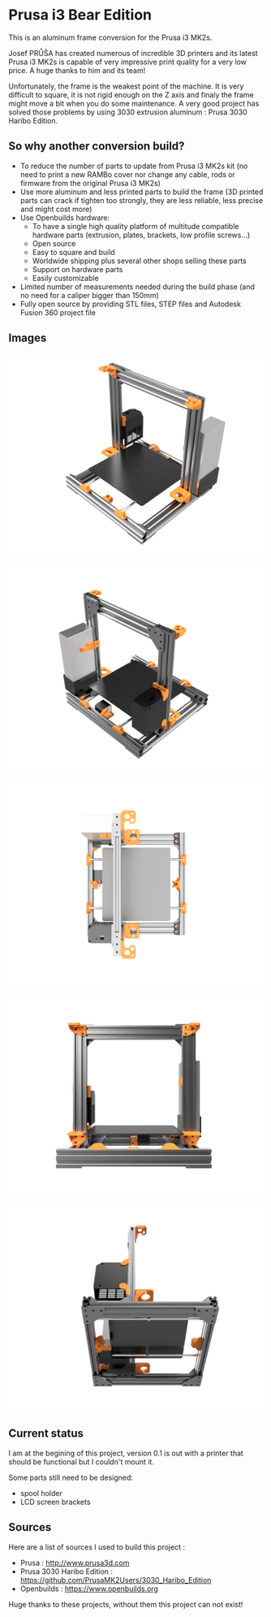 # Prusa i3 Bear Edition

This is an aluminum frame conversion for the Prusa i3 MK2s.

Josef PRŮŠA has created numerous of incredible 3D printers and its latest Prusa i3 MK2s is capable of very impressive print quality for a very low price. A huge thanks to him and its team!

Unfortunately, the frame is the weakest point of the machine. It is very difficult to square, it is not rigid enough on the Z axis and finaly the frame might move a bit when you do some maintenance. A very good project has solved those problems by using 3030 extrusion aluminum : Prusa 3030 Haribo Edition. 

## So why another conversion build?
* To reduce the number of parts to update from Prusa i3 MK2s kit (no need to print a new RAMBo cover nor change any cable, rods or firmware from the original Prusa i3 MK2s)
* Use more aluminum and less printed parts to build the frame (3D printed parts can crack if tighten too strongly, they are less reliable, less precise and might cost more)
* Use Openbuilds hardware:
  * To have a single high quality platform of multitude compatible hardware parts (extrusion, plates, brackets, low profile screws...)
  * Open source
  * Easy to square and build
  * Worldwide shipping plus several other shops selling these parts
  * Support on hardware parts
  * Easily customizable
* Limited number of measurements needed during the build phase (and no need for a caliper bigger than 150mm)
* Fully open source by providing STL files, STEP files and Autodesk Fusion 360 project file

## Images

![Prusa Bear Edition Home](/img/home.png)

![Prusa Bear Edition Home](/img/back.png)

![Prusa Bear Edition Home](/img/top.png)

![Prusa Bear Edition Home](/img/front.png)

![Prusa Bear Edition Home](/img/bottom.png)

## Current status

I am at the begining of this project, version 0.1 is out with a printer that should be functional but I couldn't mount it.

Some parts still need to be designed:
* spool holder
* LCD screen brackets

## Sources

Here are a list of sources I used to build this project :

* Prusa : http://www.prusa3d.com
* Prusa 3030 Haribo Edition : https://github.com/PrusaMK2Users/3030_Haribo_Edition
* Openbuilds : https://www.openbuilds.org

Huge thanks to these projects, without them this project can not exist!